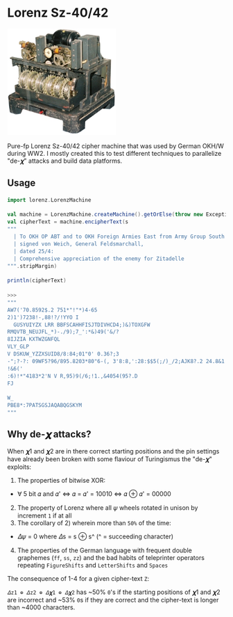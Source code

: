# Lorenz Sz-40/42
<img width="250" src="data/lorenz.jpg">

Pure-fp Lorenz Sz-40/42 cipher machine that was used by German OKH/W during WW2.
I mostly created this to test different techniques to parallelize "de-𝝌" attacks
and build data platforms.

## Usage
```scala
import lorenz.LorenzMachine

val machine = LorenzMachine.createMachine().getOrElse(throw new Exception("Failed to create machine"))
val cipherText = machine.encipherText(s
"""
  | To OKH OP ABT and to OKH Foreign Armies East from Army Group South IA 01 No 411/43,
  | signed von Weich, General Feldsmarchall,
  | dated 25/4:
  | Comprehensive appreciation of the enemy for Zitadelle
""".stripMargin)

println(cipherText)

>>>
"""
AW7('70.8592$.2 751*"!"*)4-65
2)1')7238!-,88!?/!YYO I
  GUSYUIYZX LRR BBFSCAHHFISJTDIVHCD4;)&)TOXGFW
RMQVTB_NEUJFL_*)-./9);7_':*&)49('&/?
8IJZIA KXTWZGNFQL
VLY_GLP
V DSKUW_YZZXSUID8/8:84;01"0' 0.36?;3
-";?-?: 09WF5?96/895.8203*80"6-(, 3'8:8,':28:$$5(;/)_/2;AJK8?.2 24.8&1
!&6('
:6)!*"4183*2'N V R,95)9(/6;!1.,&4054(95?.D
FJ

W_
PBE8*:7PATSGSJAQABQGSKYM
"""
```

## Why de-𝝌 attacks?

When 𝝌1 and 𝝌2 are in there correct starting positions and the pin settings 
have already been broken with some flaviour of Turingismus the "de-𝝌" exploits:

1) The properties of bitwise XOR: 
- ∀ 5 bit 𝛼 and 𝛼' <=>  𝛼 = 𝛼' = 10010 <=>  𝛼 ⊕ 𝛼' = 00000
2) The property of Lorenz where all 𝜓 wheels rotated in unison by increment `1` if at all
3) The corollary of 2) wherein more than `50%` of the time:
- 𝛥𝜓 = 0 where 𝛥s = s ⊕ s^ (^ = succeeding character)
4) The properties of the German language with frequent double graphemes (`ff`, `ss`, `zz`) and the
bad habits of teleprinter operators repeating `FigureShifts` and `LetterShifts` and `Spaces`

The consequence of 1-4 for a given cipher-text `Z`: 

`𝛥z1 ⊕ 𝛥z2 ⊕ 𝛥𝝌1 ⊕ 𝛥𝝌2` has ~50% `0`'s if the starting positions of 𝝌1 and 𝝌2 are incorrect
and ~53% `0`s if they are correct and the cipher-text is longer than ~4000 characters.
